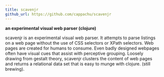 ```yaml
---
title: scavenjr 
github_url: https://github.com/cappachu/scavenjr
---
```


**an experimental visual web parser (clojure)**

scavenjr is an experimental visual web parser. It attempts to parse listings on a web page without the use of CSS selectors or XPath selectors. Web pages are created for humans to consume. Even badly designed webpages often have visual cues that assist with perceptive grouping. Loosely drawing from gestalt theory, scavenjr clusters the content of web pages and returns a relational data set that is easy to munge with clojure. (still brewing).
